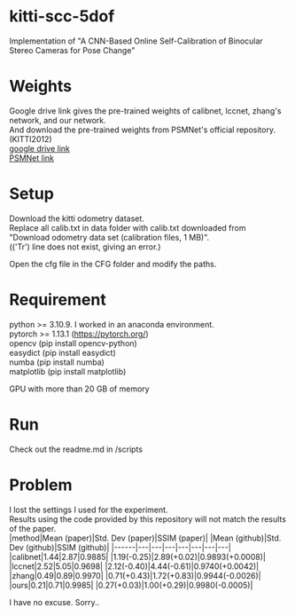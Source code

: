 # kitti-scc-5dof
Implementation of "A CNN-Based Online Self-Calibration of Binocular Stereo Cameras for Pose Change"

# Weights
Google drive link gives the pre-trained weights of calibnet, lccnet, zhang's network, and our network. </br>
And download the pre-trained weights from PSMNet's official repository. (KITTI2012) </br>
[google drive link](https://drive.google.com/drive/folders/1nnsHzR9cECz9G1VA2lOsapzTY8ksQTI7?usp=drive_link) </br>
[PSMNet link](https://github.com/JiaRenChang/PSMNet)

# Setup
Download the kitti odometry dataset. </br>
Replace all calib.txt in data folder with calib.txt downloaded from "Download odometry data set (calibration files, 1 MB)". </br>
(('Tr') line does not exist, giving an error.) </br>

Open the cfg file in the CFG folder and modify the paths. </br>

# Requirement
python >= 3.10.9. I worked in an anaconda environment. </br>
pytorch >= 1.13.1 (https://pytorch.org/) </br>
opencv (pip install opencv-python) </br>
easydict (pip install easydict) </br>
numba (pip install numba) </br>
matplotlib (pip install matplotlib) </br>

GPU with more than 20 GB of memory </br>

# Run
Check out the readme.md in /scripts

# Problem
I lost the settings I used for the experiment.  </br>
Results using the code provided by this repository will not match the results of the paper.  </br>
|method|Mean (paper)|Std. Dev (paper)|SSIM (paper)| |Mean (github)|Std. Dev (github)|SSIM (github)| 
|------|---|---|---|---|---|---|---|
|calibnet|1.44|2.87|0.9885| |1.19(-0.25)|2.89(+0.02)|0.9893(+0.0008)|
|lccnet|2.52|5.05|0.9698| |2.12(-0.40)|4.44(-0.61)|0.9740(+0.0042)|
|zhang|0.49|0.89|0.9970| |0.71(+0.43)|1.72(+0.83)|0.9944(-0.0026)|
|ours|0.21|0.71|0.9985| |0.27(+0.03)|1.00(+0.29)|0.9980(-0.0005)|

I have no excuse. Sorry..  </br>
